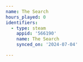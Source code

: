 ```yaml
---
name: The Search
hours_played: 0
identifiers:
  - type: steam
    appid: '566190'
    name: The Search
    synced_on: '2024-07-04'

---
```

